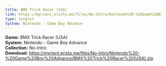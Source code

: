 ```yaml
---
title: BMX Trick Racer (USA)
link: https://myrient.erista.me/files/No-Intro/Nintendo%20-%20Game%20Boy%20Advance/BMX%20Trick%20Racer%20(USA).zip
type: single1
System: Nintendo - Game Boy Advance
---
```

<b>Game:</b> BMX Trick Racer (USA)<br>
<b>System:</b> Nintendo - Game Boy Advance<br>
<b>Collection:</b> No-Intro<br>
<b>Download:</b> https://myrient.erista.me/files/No-Intro/Nintendo%20-%20Game%20Boy%20Advance/BMX%20Trick%20Racer%20(USA).zip
